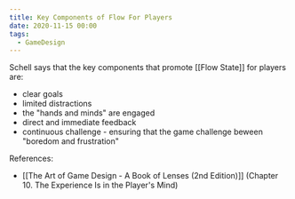 ```yaml
---
title: Key Components of Flow For Players
date: 2020-11-15 00:00
tags:
  - GameDesign
---
```


Schell says that the key components that promote [[Flow State]] for players are:

* clear goals
* limited distractions
* the "hands and minds" are engaged
* direct and immediate feedback
* continuous challenge - ensuring that the game challenge beween "boredom and frustration"

References:

* [[The Art of Game Design - A Book of Lenses (2nd Edition)]] (Chapter 10. The Experience Is in the Player's Mind)

